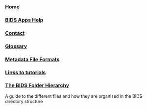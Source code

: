 ### [Home](https://github.com/INCF/bids-starter-kit/wiki)
### [BIDS Apps Help](BIDS-Apps-Help)
### [Contact](Contact)
### [Glossary](Glossary)
### [Metadata File Formats](Metadata-file-formats)
### [Links to tutorials](Tutorials)
### [The BIDS Folder Hierarchy](The-BIDS-folder-hierarchy)
A guide to the different files and how they are organised in the BIDS directory structure
